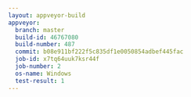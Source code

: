 ```yaml
---
layout: appveyor-build
appveyor:
  branch: master
  build-id: 46767080
  build-number: 487
  commit: b08e911bf222f5c835df1e0050854adbef445fac
  job-id: x7tq64uuk7ksr44f
  job-number: 2
  os-name: Windows
  test-result: 1
---
```

